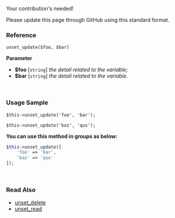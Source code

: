 Your contribution's needed!

Please update this page through GitHub using this standard format.

### Reference
`unset_update($foo, $bar)`

**Parameter**
* **$foo** [`string`] *the detail related to the variable;*
* **$bar** [`string`] *the detail related to the variable.*

&nbsp;

### Usage Sample
`$this->unset_update('foo', 'bar');`

`$this->unset_update('baz', 'qux');`

**You can use this method in groups as below:**
```php
$this->unset_update([
    'foo' => 'bar',
    'baz' => 'qux'
]);
```

&nbsp;

### Read Also
* [unset_delete](./unset_delete)
* [unset_read](./unset_read)
